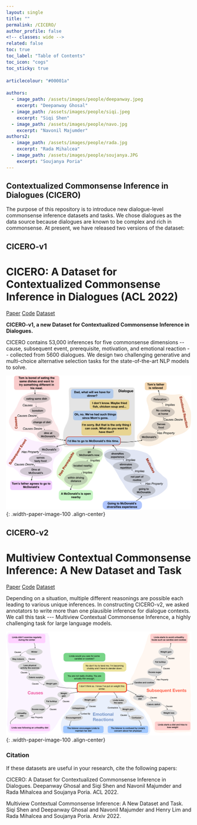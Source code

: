 ```yaml
---
layout: single
title: ""
permalink: /CICERO/
author_profile: false
<!-- classes: wide -->
related: false
toc: true
toc_label: "Table of Contents"
toc_icon: "cogs"
toc_sticky: true

articlecolour: "#00001a"

authors:
  - image_path: /assets/images/people/deepanway.jpeg
    excerpt: "Deepanway Ghosal"
  - image_path: /assets/images/people/siqi.jpeg
    excerpt: "Siqi Shen" 
  - image_path: /assets/images/people/navo.jpg
    excerpt: "Navonil Majumder"
authors2:
  - image_path: /assets/images/people/rada.jpg
    excerpt: "Rada Mihalcea" 
  - image_path: /assets/images/people/soujanya.JPG
    excerpt: "Soujanya Poria"
---
```


## Contextualized Commonsense Inference in Dialogues (CICERO)

The purpose of this repository is to introduce new dialogue-level commonsense inference datasets and tasks. We chose dialogues as the data source because dialogues are known to be complex and rich in commonsense. At present, we have released two versions of the dataset:

## CICERO-v1

<h1> <spani>CICERO</spani>: A Dataset for Contextualized Commonsense Inference in Dialogues (ACL 2022) </h1>

<a href="https://arxiv.org/pdf/2203.13926.pdf" target="_blank" class="btn btn--success btn--large" role="button">Paper</a> 
<a href="https://github.com/declare-lab/CICERO/main/v1/" target="_blank" class="btn btn--warning btn--large" role="button">Code</a>
<a href="https://github.com/declare-lab/CICERO/releases/download/v1.0.0/data.zip" target="_blank" class="btn btn--info btn--large" role="button">Dataset</a>

<p> <strong> <spano>CICERO-v1</spano>, a new Dataset for Contextualized Commonsense Inference in Dialogues. </strong> </p>


<p><spano>CICERO</spano> contains 53,000 inferences for five commonsense dimensions -- cause, subsequent event, prerequisite, motivation, and emotional reaction -- collected from 5600 dialogues. We design two challenging generative and multi-choice alternative selection tasks for the state-of-the-art NLP models to solve.</p>

![image-center](/assets/images/resources/cicero.png){: .width-paper-image-100 .align-center}

## CICERO-v2

<h1>Multiview Contextual Commonsense Inference: A New Dataset and Task</h1>

<a href="." target="_blank" class="btn btn--success btn--large" role="button">Paper</a> 
<a href="https://github.com/declare-lab/CICERO/main/v2/" target="_blank" class="btn btn--warning btn--large" role="button">Code</a>
<a href="https://github.com/declare-lab/CICERO/releases/download/v2.0.0/data.zip" target="_blank" class="btn btn--info btn--large" role="button">Dataset</a>

Depending on a situation, multiple different reasonings are possible each leading to various unique inferences. In constructing CICERO-v2, we asked annotators to write more than one plausible inference for dialogue contexts. We call this task --- Multiview Contextual Commonsense Inference, a highly challenging task for large language models.

![image-center](/assets/images/resources/cicerov2.png){: .width-paper-image-100 .align-center}

### Citation

If these datasets are useful in your research, cite the following papers:

<div class="notice--success">
    <p> <spano>CICERO</spano>: A Dataset for Contextualized Commonsense Inference in Dialogues. Deepanway Ghosal and Siqi Shen and Navonil Majumder and Rada Mihalcea and Soujanya Poria. ACL 2022.</p>
</div>

<div class="notice--success">
    <p> Multiview Contextual Commonsense Inference: A New Dataset and Task. Siqi Shen and Deepanway Ghosal and Navonil Majumder and Henry Lim and Rada Mihalcea and Soujanya Poria. Arxiv 2022.</p>
</div>
    
<!-- ### Authors

{% include feature_row id="authors" %}
{% include feature_row id="authors2" %} -->
<!-- <div class="containerimage">
	<img src="/assets/images/people/deepanway.jpeg">
	<figcaption>Deepanway Ghosal</figcaption>
	<img src="/assets/images/people/siqi.jpeg">
	<figcaption>Siqi Shen</figcaption>
	<img src="/assets/images/people/navo.jpg">
	<figcaption>Navonil Majumder</figcaption>
	<img src="/assets/images/people/rada.jpg">
	<figcaption>Rada Mihalcea</figcaption>
	<img src="/assets/images/people/soujanya.JPG">
</div> -->

<!-- <div class="rowcus">
  <div class="columncus">
    <img src="/assets/images/people/deepanway.jpeg" alt="Deepanway Ghosal" style="width:100%">
	  <figcaption align="center"><a href="https://deepanwayx.github.io/">Deepanway Ghosal</a></figcaption>
  </div>
  <div class="columncus">
    <img src="/assets/images/people/siqi.jpeg" alt="Siqi Shen" style="width:100%">
	  <figcaption align="center"><a href="">Siqi Shen</a></figcaption>
  </div>
  <div class="columncus">
    <img src="/assets/images/people/navo.jpg" alt="Navonil Majumder" style="width:100%">
	  <figcaption align="center"><a href="https://nmder.info/">Navonil Majumder</a></figcaption>
  </div>
  <div class="columncus">
    <img src="/assets/images/people/rada.jpg" alt="Rada Mihalcea" style="width:100%">
	  <figcaption align="center"><a href="https://web.eecs.umich.edu/~mihalcea/">Rada Mihalcea</a></figcaption>
  </div>
  <div class="columncus">
    <img src="/assets/images/people/soujanya.JPG" alt="Soujanya Poria" style="width:100%">
	  <figcaption align="center"><a href="https://sporia.info">Soujanya Poria</a></figcaption>
  </div>
</div> -->
